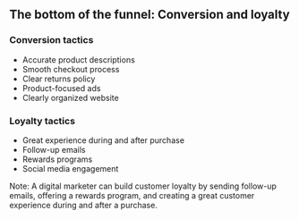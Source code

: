 ## The bottom of the funnel: Conversion and loyalty

### Conversion tactics
- Accurate product descriptions
- Smooth checkout process
- Clear returns policy
- Product-focused ads
- Clearly organized website

### Loyalty tactics
- Great experience during and after purchase
- Follow-up emails
- Rewards programs
- Social media engagement

Note: 
A digital marketer can build customer loyalty by sending follow-up emails, offering a rewards program, and creating a great customer experience during and after a purchase.